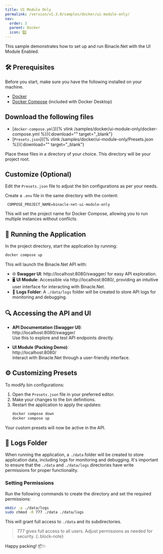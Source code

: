 ```yaml
---
title: UI Module Only
permalink: /version/v1.3.0/samples/docker/ui-module-only/
nav:
  order: 3
  parent: Docker
  icon: 3️⃣
---
```


This sample demonstrates how to set up and run Binacle.Net with the UI Module Enabled.

## 🛠️ Prerequisites

Before you start, make sure you have the following installed on your machine.

- [Docker](https://www.docker.com/get-started)
- [Docker Compose](https://www.docker.com/get-started) (included with Docker Desktop)

## Download the following files  

- [`docker-compose.yml`]({% vlink /samples/docker/ui-module-only/docker-compose.yml %}){:download="" target="_blank"}
- [`Presets.json`]({% vlink /samples/docker/ui-module-only/Presets.json %}){:download="" target="_blank"}  

Place these files in a directory of your choice. This directory will be your project root.

## Customize (Optional)

Edit the `Presets.json` file to adjust the bin configurations as per your needs.  

Create a `.env` file in the same directory with the content:
```text
 COMPOSE_PROJECT_NAME=binacle-net-ui-module-only
```  

This will set the project name for Docker Compose, allowing you to run multiple instances without conflicts.

## 🚀 Running the Application

In the project directory, start the application by running:
```bash
docker compose up
```

This will launch the Binacle.Net API with:
- 🌐 **Swagger UI**: http://localhost:8080/swagger/ for easy API exploration.
- 🖥️ **UI Module**: Accessible via http://localhost:8080/, providing an intuitive user interface for interacting with Binacle.Net.
- 📂 **Logs Folder**: A `./data/logs` folder will be created to store API logs for monitoring and debugging.


## 🔍 Accessing the API and UI
- **API Documentation (Swagger UI)**:  
  http://localhost:8080/swagger/  
  Use this to explore and test API endpoints directly.

- **UI Module (Packing Demo)**:  
  http://localhost:8080/  
  Interact with Binacle.Net through a user-friendly interface.

## ⚙️ Customizing Presets
To modify bin configurations:

1. Open the `Presets.json` file in your preferred editor.
2. Make your changes to the bin definitions.
3. Restart the application to apply the updates:
    ```bash
    docker compose down
    docker compose up
    ```

Your custom presets will now be active in the API.

## 📂 Logs Folder
When running the application, a `./data` folder will be created to store application data, including logs for monitoring and debugging. It's important to ensure that the `./data` and `./data/logs` directories have write permissions for proper functionality.

### Setting Permissions
Run the following commands to create the directory and set the required permissions:

```bash
mkdir -p ./data/logs
sudo chmod -R 777 ./data ./data/logs
```
This will grant full access to `./data` and its subdirectories.

> 777 gives full access to all users. Adjust permissions as needed for security.
{:.block-note}

Happy packing! 📦✨
 